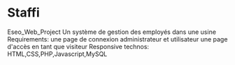 # Staffi
Eseo_Web_Project
Un système de gestion des employés dans une usine
Requirements:
une page de connexion administrateur et utilisateur
une page d'accès en tant que visiteur
Responsive
technos:
HTML,CSS,PHP,Javascript,MySQL
